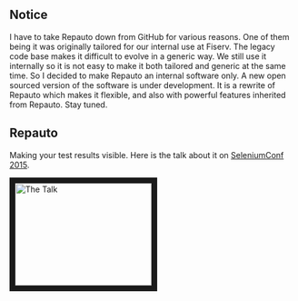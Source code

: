 ## Notice

I have to take Repauto down from GitHub for various reasons. One of them being
it was originally tailored for our internal use at Fiserv. The legacy code base
makes it difficult to evolve in a generic way. We still use it internally so it
is not easy to make it both tailored and generic at the same time. So I decided
to make Repauto an internal software only. A new open sourced version of the
software is under development. It is a rewrite of Repauto which makes it
flexible, and also with powerful features inherited from Repauto. Stay tuned.

## Repauto

Making your test results visible. Here is the talk about it on [SeleniumConf 2015](http://year-2015.seleniumconf.org/).

<a href="http://www.youtube.com/watch?feature=player_embedded&v=fNfcd40g_xU
" target="_blank"><img src="http://img.youtube.com/vi/fNfcd40g_xU/0.jpg"
alt="The Talk" width="240" height="180" border="10" /></a>
